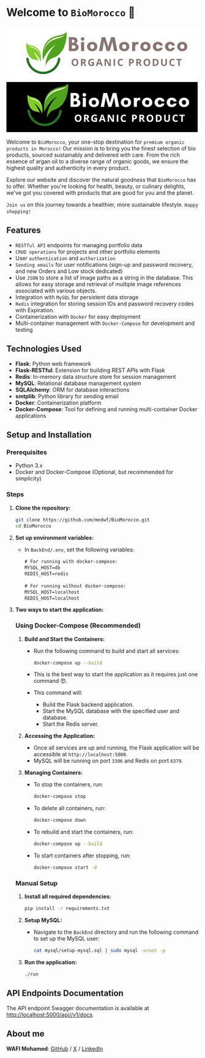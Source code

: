 # Welcome to `BioMorocco` 🌿

![BioMorocco logo light](static/2.png)
![BioMorocco logo dark](static/1.png)

Welcome to `BioMorocco`, your one-stop destination for `premium organic products in Morocco!` Our mission is to bring you the finest selection of bio products, sourced sustainably and delivered with care. From the rich essence of argan oil to a diverse range of organic goods, we ensure the highest quality and authenticity in every product.

Explore our website and discover the natural goodness that `BioMorocco` has to offer. Whether you're looking for health, beauty, or culinary delights, we've got you covered with products that are good for you and the planet.

`Join us` on this journey towards a healthier, more sustainable lifestyle. `Happy shopping!`

## Features

- `RESTful API` endpoints for managing portfolio data
- `CRUD operations` for projects and other portfolio elements
- User `authentication` and `authorization`
- `Sending emails` for user notifications (sign-up and password recovery, and new Orders and Low stock dedicated)
- Use `JSON` to store a list of image paths as a string in the database. This allows for easy storage and retrieval of multiple image references associated with various objects.
- Integration with `MySQL` for persistent data storage
- `Redis` integration for storing session IDs and password recovery codes with Expiration.
- Containerization with `Docker` for easy deployment
- Multi-container management with `Docker-Compose` for development and testing

## Technologies Used

- **Flask**: Python web framework
- **Flask-RESTful**: Extension for building REST APIs with Flask
- **Redis**: In-memory data structure store for session management
- **MySQL**: Relational database management system
- **SQLAlchemy**: ORM for database interactions
- **smtplib**: Python library for sending email
- **Docker**: Containerization platform
- **Docker-Compose**: Tool for defining and running multi-container Docker applications

## Setup and Installation

### Prerequisites

- Python 3.x
- Docker and Docker-Compose (Optional, but recommended for simplicity)

### Steps

1. **Clone the repository:**

   ```bash
   git clone https://github.com/medwf/BioMorocco.git
   cd BioMorocco
   ```

2. **Set up environment variables:**

   - In `BackEnd/.env`, set the following variables:

     ```env
     # For running with docker-compose:
     MYSQL_HOST=db
     REDIS_HOST=redis

     # For running without docker-compose:
     MYSQL_HOST=localhost
     REDIS_HOST=localhost
     ```

3. **Two ways to start the application:**

   ### Using Docker-Compose (Recommended)

   1. **Build and Start the Containers:**

      - Run the following command to build and start all services:

        ```bash
        docker-compose up --build
        ```

      - This is the best way to start the application as it requires just one command 😍.

      - This command will:
        - Build the Flask backend application.
        - Start the MySQL database with the specified user and database.
        - Start the Redis server.

   2. **Accessing the Application:**

      - Once all services are up and running, the Flask application will be accessible at `http://localhost:5000`.
      - MySQL will be running on port `3306` and Redis on port `6379`.

   3. **Managing Containers:**

      - To stop the containers, run:

        ```bash
        docker-compose stop
        ```

      - To delete all containers, run:

        ```bash
        docker-compose down
        ```

      - To rebuild and start the containers, run:

        ```bash
        docker-compose up --build
        ```

      - To start containers after stopping, run:

        ```bash
        docker-compose start -d
        ```

   ### Manual Setup

   1. **Install all required dependencies:**

      ```bash
      pip install -r requirements.txt
      ```

   2. **Setup MySQL:**

      - Navigate to the `BackEnd` directory and run the following command to set up the MySQL user:

        ```bash
        cat mysql/setup-mysql.sql | sudo mysql -uroot -p
        ```

   3. **Run the application:**

      ```bash
      ./run
      ```

## API Endpoints Documentation

The API endpoint Swagger documentation is available at [http://localhost:5000/api//v1/docs](http://localhost:5000/api/docs).

## About me

**WAFI Mohamed**: [GitHub](https://github.com/medwf/) / [X](https://x.com/medwf95) / [LinkedIn](https://www.linkedin.com/in/mohamed-wafi-a65277273/)
